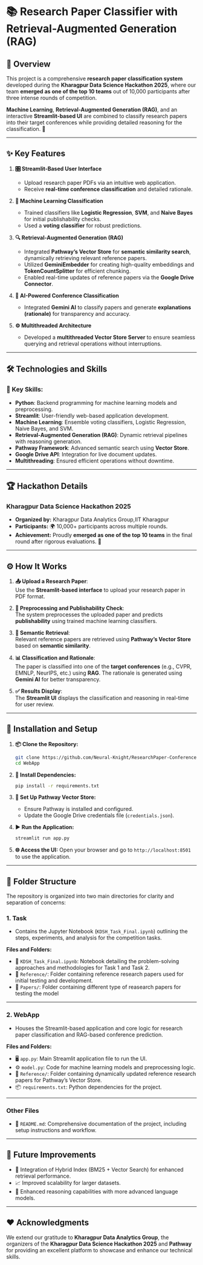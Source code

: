 # 📚 Research Paper Classifier with Retrieval-Augmented Generation (RAG)

## 🌟 Overview
This project is a comprehensive **research paper classification system** developed during the **Kharagpur Data Science Hackathon 2025**, where our team **emerged as one of the top 10 teams** out of 10,000 participants after three intense rounds of competition. 

**Machine Learning**, **Retrieval-Augmented Generation (RAG)**, and an interactive **Streamlit-based UI** are combined to classify research papers into their target conferences while providing detailed reasoning for the classification. 🚀

---

## ✨ Key Features

1. **🎛️ Streamlit-Based User Interface**  
   - Upload research paper PDFs via an intuitive web application.
   - Receive **real-time conference classification** and detailed rationale.

2. **🤖 Machine Learning Classification**  
   - Trained classifiers like **Logistic Regression**, **SVM**, and **Naive Bayes** for initial publishability checks.
   - Used a **voting classifier** for robust predictions.

3. **🔍 Retrieval-Augmented Generation (RAG)**  
   - Integrated **Pathway’s Vector Store** for **semantic similarity search**, dynamically retrieving relevant reference papers.
   - Utilized **GeminiEmbedder** for creating high-quality embeddings and **TokenCountSplitter** for efficient chunking.
   - Enabled real-time updates of reference papers via the **Google Drive Connector**.

4. **🧠 AI-Powered Conference Classification**  
   - Integrated **Gemini AI** to classify papers and generate **explanations (rationale)** for transparency and accuracy.

5. **⚙️ Multithreaded Architecture**  
   - Developed a **multithreaded Vector Store Server** to ensure seamless querying and retrieval operations without interruptions.

---

## 🛠️ Technologies and Skills
### 🔑 Key Skills:
- **Python**: Backend programming for machine learning models and preprocessing.
- **Streamlit**: User-friendly web-based application development.
- **Machine Learning**: Ensemble voting classifiers, Logistic Regression, Naive Bayes, and SVM.
- **Retrieval-Augmented Generation (RAG)**: Dynamic retrieval pipelines with reasoning generation.
- **Pathway Framework**: Advanced semantic search using **Vector Store**.
- **Google Drive API**: Integration for live document updates.
- **Multithreading**: Ensured efficient operations without downtime.

---

## 🏆 Hackathon Details
### **Kharagpur Data Science Hackathon 2025**
- **Organized by:** Kharagpur Data Analytics Group,IIT Kharagpur
- **Participants:** 🌍 10,000+ participants across multiple rounds.
- **Achievement:** Proudly **emerged as one of the top 10 teams** in the final round after rigorous evaluations. 🎉

---

## ⚙️ How It Works
1. **📤 Upload a Research Paper**:  
   Use the **Streamlit-based interface** to upload your research paper in PDF format.

2. **🔄 Preprocessing and Publishability Check**:  
   The system preprocesses the uploaded paper and predicts **publishability** using trained machine learning classifiers.

3. **🔗 Semantic Retrieval**:  
   Relevant reference papers are retrieved using **Pathway’s Vector Store** based on **semantic similarity**.

4. **📊 Classification and Rationale**:  
   The paper is classified into one of the **target conferences** (e.g., CVPR, EMNLP, NeurIPS, etc.) using **RAG**. The rationale is generated using **Gemini AI** for better transparency.

5. **✅ Results Display**:  
   The **Streamlit UI** displays the classification and reasoning in real-time for user review.

---

## 🚀 Installation and Setup

1. **📦 Clone the Repository:**
   ```bash
   git clone https://github.com/Neural-Knight/ResearchPaper-ConferenceClassifier.git
   cd WebApp
   ```
2. **🔧 Install Dependencies:**
   ```bash
   pip install -r requirements.txt
   ```

3. **🔗 Set Up Pathway Vector Store:**
   - Ensure Pathway is installed and configured.
   - Update the Google Drive credentials file (`credentials.json`).

4. **▶️ Run the Application:**
   ```bash
   streamlit run app.py
   ```
5. **🌐 Access the UI:**
   Open your browser and go to
    ```http://localhost:8501```
   to use the application.
---

## 📂 Folder Structure

The repository is organized into two main directories for clarity and separation of concerns:

### 1. **Task**  
   - Contains the Jupyter Notebook (`KDSH_Task_Final.ipynb`) outlining the steps, experiments, and analysis for the competition tasks.

   **Files and Folders:**
   - 📓 `KDSH_Task_Final.ipynb`: Notebook detailing the problem-solving approaches and methodologies for Task 1 and Task 2.
   - 📁 `Reference/`: Folder containing reference research papers used for initial testing and development.
   - 📄 `Papers/`: Folder containing different type of reasearch papers for testing the model
---

### 2. **WebApp**  
   - Houses the Streamlit-based application and core logic for research paper classification and RAG-based conference prediction.

   **Files and Folders:**
   - 🖥️ `app.py`: Main Streamlit application file to run the UI.
   - ⚙️ `model.py`: Code for machine learning models and preprocessing logic.
   - 📁 `Reference/`: Folder containing dynamically updated reference research papers for Pathway’s Vector Store.
   - 📦 `requirements.txt`: Python dependencies for the project.

---

### Other Files
   
   - 📝 `README.md`: Comprehensive documentation of the project, including setup instructions and workflow.

---

## 🌱 Future Improvements
-	🧮 Integration of Hybrid Index (BM25 + Vector Search) for enhanced retrieval performance.
-  📈 Improved scalability for larger datasets.
-  🤖 Enhanced reasoning capabilities with more advanced language models.

---

## ❤️ Acknowledgments
We extend our gratitude to **Kharagpur Data Analytics Group**, the organizers of the **Kharagpur Data Science Hackathon 2025** and **Pathway** for providing an excellent platform to showcase and enhance our technical skills.
